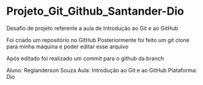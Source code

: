 # Projeto_Git_Github_Santander-Dio

Desafio de projeto referente a aula de Introdução ao Git e ao GitHub

Foi criado um repositório no GitHub
Posteriormente foi feito um git clone para minha máquina e poder editar esse arquivo

Após editado foi realizado um commit para o github da branch

Aluno: Regianderson Souza
Aula: Introdução ao Git e ao GitHub
Plataforma: Dio 